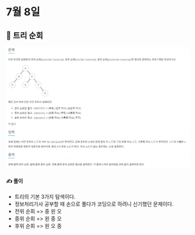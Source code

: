 # 7월 8일

## 🚩 트리 순회

[![image-20210708195032551](README.assets/image-20210708195032551.png)](https://www.acmicpc.net/problem/1991)



####  ✍ 풀이

- 트리의 기본 3가지 탐색이다.
- 정보처리기사 공부할 때 손으로 풀다가 코딩으로 하려니 신기했던 문제이다.
- 전위 순회 => 중 왼 오
- 중위 순회 => 왼 중 오
- 후위 순회 => 왼 오 중



